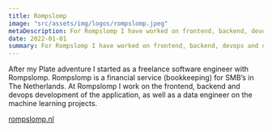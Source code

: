 ```yaml
---
title: Rompslomp
image: "src/assets/img/logos/rompslomp.jpeg"
metaDescription: For Rompslomp I have worked on frontend, backend, devops and data engineering.
date: 2022-01-01
summary: For Rompslomp I have worked on frontend, backend, devops and data engineering.
---
```


After my Plate adventure I started as a freelance software engineer with Rompslomp. Rompslomp is a financial service (bookkeeping) for SMB’s in The Netherlands. At Rompslomp I work on the frontend, backend and devops development of the application, as well as a data engineer on the machine learning projects.

[rompslomp.nl](https://www.rompslomp.nl)